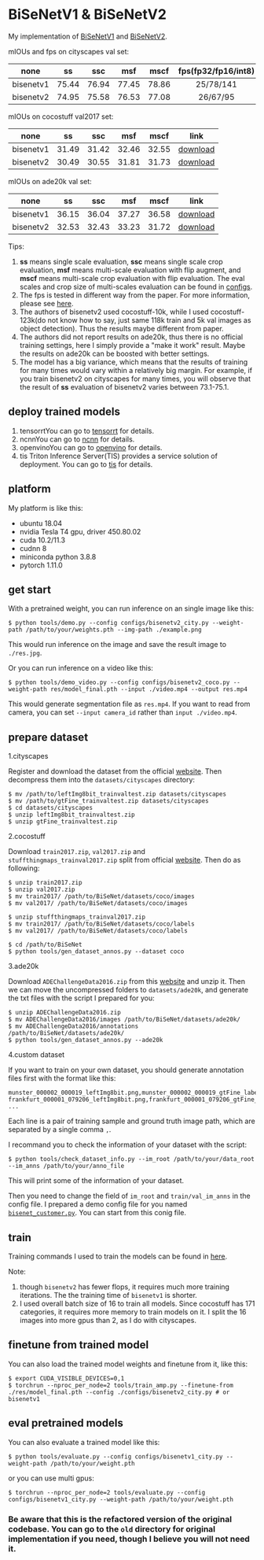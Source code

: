# BiSeNetV1 & BiSeNetV2

My implementation of [BiSeNetV1](https://arxiv.org/abs/1808.00897) and [BiSeNetV2](https://arxiv.org/abs/2004.02147).

mIOUs and fps on cityscapes val set:

| none      |  ss  |  ssc  |  msf  | mscf | fps(fp32/fp16/int8) |                                                link                                                |
| --------- | :---: | :---: | :---: | :---: | :-----------------: | :------------------------------------------------------------------------------------------------: |
| bisenetv1 | 75.44 | 76.94 | 77.45 | 78.86 |      25/78/141      | [download](https://github.com/CoinCheung/BiSeNet/releases/download/0.0.0/model_final_v1_city_new.pth) |
| bisenetv2 | 74.95 | 75.58 | 76.53 | 77.08 |      26/67/95      |   [download](https://github.com/CoinCheung/BiSeNet/releases/download/0.0.0/model_final_v2_city.pth)   |

mIOUs on cocostuff val2017 set:

| none      |  ss  |  ssc  |  msf  | mscf |                                                link                                                |
| --------- | :---: | :---: | :---: | :---: | :------------------------------------------------------------------------------------------------: |
| bisenetv1 | 31.49 | 31.42 | 32.46 | 32.55 | [download](https://github.com/CoinCheung/BiSeNet/releases/download/0.0.0/model_final_v1_coco_new.pth) |
| bisenetv2 | 30.49 | 30.55 | 31.81 | 31.73 |   [download](https://github.com/CoinCheung/BiSeNet/releases/download/0.0.0/model_final_v2_coco.pth)   |

mIOUs on ade20k val set:

| none      |  ss  |  ssc  |  msf  | mscf |                                               link                                               |
| --------- | :---: | :---: | :---: | :---: | :----------------------------------------------------------------------------------------------: |
| bisenetv1 | 36.15 | 36.04 | 37.27 | 36.58 | [download](https://github.com/CoinCheung/BiSeNet/releases/download/0.0.0/model_final_v1_ade20k.pth) |
| bisenetv2 | 32.53 | 32.43 | 33.23 | 31.72 | [download](https://github.com/CoinCheung/BiSeNet/releases/download/0.0.0/model_final_v2_ade20k.pth) |

Tips:

1. **ss** means single scale evaluation, **ssc** means single scale crop evaluation, **msf** means multi-scale evaluation with flip augment, and **mscf** means multi-scale crop evaluation with flip evaluation. The eval scales and crop size of multi-scales evaluation can be found in [configs](./configs/).
2. The fps is tested in different way from the paper. For more information, please see [here](./tensorrt).
3. The authors of bisenetv2 used cocostuff-10k, while I used cocostuff-123k(do not know how to say, just same 118k train and 5k val images as object detection). Thus the results maybe different from paper.
4. The authors did not report results on ade20k, thus there is no official training settings, here I simply provide a "make it work" result. Maybe the results on ade20k can be boosted with better settings.
5. The model has a big variance, which means that the results of training for many times would vary within a relatively big margin. For example, if you train bisenetv2 on cityscapes for many times, you will observe that the result of **ss** evaluation of bisenetv2 varies between 73.1-75.1.

## deploy trained models

1. tensorrtYou can go to [tensorrt](./tensorrt) for details.
2. ncnnYou can go to [ncnn](./ncnn) for details.
3. openvinoYou can go to [openvino](./openvino) for details.
4. tis
   Triton Inference Server(TIS) provides a service solution of deployment. You can go to [tis](./tis) for details.

## platform

My platform is like this:

* ubuntu 18.04
* nvidia Tesla T4 gpu, driver 450.80.02
* cuda 10.2/11.3
* cudnn 8
* miniconda python 3.8.8
* pytorch 1.11.0

## get start

With a pretrained weight, you can run inference on an single image like this:

```
$ python tools/demo.py --config configs/bisenetv2_city.py --weight-path /path/to/your/weights.pth --img-path ./example.png
```

This would run inference on the image and save the result image to `./res.jpg`.

Or you can run inference on a video like this:

```
$ python tools/demo_video.py --config configs/bisenetv2_coco.py --weight-path res/model_final.pth --input ./video.mp4 --output res.mp4
```

This would generate segmentation file as `res.mp4`. If you want to read from camera, you can set `--input camera_id` rather than `input ./video.mp4`.

## prepare dataset

1.cityscapes

Register and download the dataset from the official [website](https://www.cityscapes-dataset.com/). Then decompress them into the `datasets/cityscapes` directory:

```
$ mv /path/to/leftImg8bit_trainvaltest.zip datasets/cityscapes
$ mv /path/to/gtFine_trainvaltest.zip datasets/cityscapes
$ cd datasets/cityscapes
$ unzip leftImg8bit_trainvaltest.zip
$ unzip gtFine_trainvaltest.zip
```

2.cocostuff

Download `train2017.zip`, `val2017.zip` and `stuffthingmaps_trainval2017.zip` split from official [website](https://cocodataset.org/#download). Then do as following:

```
$ unzip train2017.zip
$ unzip val2017.zip
$ mv train2017/ /path/to/BiSeNet/datasets/coco/images
$ mv val2017/ /path/to/BiSeNet/datasets/coco/images

$ unzip stuffthingmaps_trainval2017.zip
$ mv train2017/ /path/to/BiSeNet/datasets/coco/labels
$ mv val2017/ /path/to/BiSeNet/datasets/coco/labels

$ cd /path/to/BiSeNet
$ python tools/gen_dataset_annos.py --dataset coco
```

3.ade20k

Download `ADEChallengeData2016.zip` from this [website](http://sceneparsing.csail.mit.edu/) and unzip it. Then we can move the uncompressed folders to `datasets/ade20k`, and generate the txt files with the script I prepared for you:

```
$ unzip ADEChallengeData2016.zip
$ mv ADEChallengeData2016/images /path/to/BiSeNet/datasets/ade20k/
$ mv ADEChallengeData2016/annotations /path/to/BiSeNet/datasets/ade20k/
$ python tools/gen_dataset_annos.py --ade20k
```

4.custom dataset

If you want to train on your own dataset, you should generate annotation files first with the format like this:

```
munster_000002_000019_leftImg8bit.png,munster_000002_000019_gtFine_labelIds.png
frankfurt_000001_079206_leftImg8bit.png,frankfurt_000001_079206_gtFine_labelIds.png
...
```

Each line is a pair of training sample and ground truth image path, which are separated by a single comma `,`.

I recommand you to check the information of your dataset with the script:

```
$ python tools/check_dataset_info.py --im_root /path/to/your/data_root --im_anns /path/to/your/anno_file
```

This will print some of the information of your dataset.

Then you need to change the field of `im_root` and `train/val_im_anns` in the config file. I prepared a demo config file for you named [`bisenet_customer.py`](./configs/bisenet_customer.py). You can start from this conig file.

## train

Training commands I used to train the models can be found in [here](./dist_train.sh).

Note:

1. though `bisenetv2` has fewer flops, it requires much more training iterations. The the training time of `bisenetv1` is shorter.
2. I used overall batch size of 16 to train all models. Since cocostuff has 171 categories, it requires more memory to train models on it. I split the 16 images into more gpus than 2, as I do with cityscapes.

## finetune from trained model

You can also load the trained model weights and finetune from it, like this:

```
$ export CUDA_VISIBLE_DEVICES=0,1
$ torchrun --nproc_per_node=2 tools/train_amp.py --finetune-from ./res/model_final.pth --config ./configs/bisenetv2_city.py # or bisenetv1
```

## eval pretrained models

You can also evaluate a trained model like this:

```
$ python tools/evaluate.py --config configs/bisenetv1_city.py --weight-path /path/to/your/weight.pth
```

or you can use multi gpus:

```
$ torchrun --nproc_per_node=2 tools/evaluate.py --config configs/bisenetv1_city.py --weight-path /path/to/your/weight.pth
```

### Be aware that this is the refactored version of the original codebase. You can go to the `old` directory for original implementation if you need, though I believe you will not need it.
